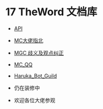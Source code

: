 # 17 TheWord 文档库

- [API](api/README.md)

- [MC大佬指北](mchelp/README.md)

- [MGC 歧义及观点纠正](mgc/README.md)

- [MC_QQ](mc_qq/README.md)

- [Haruka_Bot_Guild](haruka/README.md)

- 仍在装修中

- 欢迎各位大佬参观
